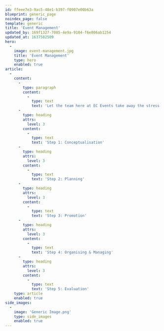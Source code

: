 ```yaml
---
id: ffeee7e3-9ac5-48e1-b397-f0907e00b63a
blueprint: generic_page
noindex_page: false
template: generic
title: 'Event Management'
updated_by: 169f1327-7085-4e9a-9104-f6e806ab1254
updated_at: 1637582509
hero:
  -
    image: event-management.jpg
    title: 'Event Management'
    type: hero
    enabled: true
article:
  -
    content:
      -
        type: paragraph
        content:
          -
            type: text
            text: 'Let the team here at EC Events take away the stress of managing your event. We’ll handle everything, from delivering and setting up rides, maintenance, food & drink, site security, health and safety. Our team can even organise first aid support and police on-site if needed.'
      -
        type: heading
        attrs:
          level: 3
        content:
          -
            type: text
            text: 'Step 1: Conceptualisation'
      -
        type: heading
        attrs:
          level: 3
        content:
          -
            type: text
            text: 'Step 2: Planning'
      -
        type: heading
        attrs:
          level: 3
        content:
          -
            type: text
            text: 'Step 3: Promotion'
      -
        type: heading
        attrs:
          level: 3
        content:
          -
            type: text
            text: 'Step 4: Organising & Managing'
      -
        type: heading
        attrs:
          level: 3
        content:
          -
            type: text
            text: 'Step 5: Evaluation'
    type: article
    enabled: true
side_images:
  -
    image: 'Generic Image.png'
    type: side_images
    enabled: true
---
```

